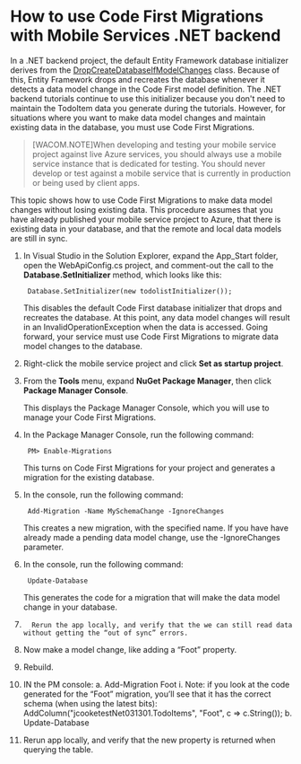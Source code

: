 <properties pageTitle="How to use Code First Migrations .NET backend (Mobile Services)" metaKeywords="" description="" metaCanonical="" services="" documentationCenter="" title="Considerations for supporting multiple clients from a single mobile service" authors="glenga" solutions="" writer="glenga" manager="dwrede" editor="" />

# How to use Code First Migrations with Mobile Services .NET backend

In a .NET backend project, the default Entity Framework database initializer derives from the [DropCreateDatabaseIfModelChanges] class. Because of this, Entity Framework drops and recreates the database whenever it detects a data model change in the Code First model definition. The .NET backend tutorials continue to use this initializer because you don't need to maintain the TodoItem data you generate during the tutorials. However, for situations where you want to make data model changes and maintain existing data in the database, you must use Code First Migrations.

>[WACOM.NOTE]When developing and testing your mobile service project against live Azure services, you should always use a mobile service instance that is dedicated for testing. You should never develop or test against a mobile service that is currently in production or being used by client apps.

This topic shows how to use Code First Migrations to make data model changes without losing existing data. This procedure assumes that you have already published your mobile service project to Azure, that there is existing data in your database, and that the remote and local data models are still in sync.

1. In Visual Studio in the Solution Explorer, expand the App_Start folder, open the WebApiConfig.cs project, and comment-out the call to the **Database.SetInitializer** method, which looks like this:

		Database.SetInitializer(new todolistInitializer());

	This disables the default Code First database initializer that drops and recreates the database. At this point, any data model changes will result in an InvalidOperationException when the data is accessed. Going forward, your service must use Code First Migrations to migrate data model changes to the database.

2. Right-click the mobile service project and click **Set as startup project**.
 
3. From the **Tools** menu, expand **NuGet Package Manager**, then click **Package Manager Console**.

	This displays the Package Manager Console, which you will use to manage your Code First Migrations.

4. In the Package Manager Console, run the following command:

		PM> Enable-Migrations

	This turns on Code First Migrations for your project and generates a migration for the existing database.

5. In the console, run the following command:

		Add-Migration -Name MySchemaChange -IgnoreChanges

	This creates a new migration, with the specified name. If you have have already made a pending data model change, use the -IgnoreChanges parameter. 

6. In the console, run the following command:

		Update-Database

	This generates the code for a migration that will make the data model change in your database. 

9.       Rerun the app locally, and verify that the we can still read data without getting the “out of sync” errors.
10.   Now make a model change, like adding a “Foot” property.
11.   Rebuild.
12.   IN the PM console:
a.       Add-Migration Foot
                                                               i.      Note: if you look at the code generated for the “Foot” migration, you’ll see that it has the correct schema (when using the latest bits):
AddColumn("jcooketestNet031301.TodoItems", "Foot", c => c.String());
b.      Update-Database
13.   Rerun app locally, and verify that the new property is returned when querying the table.


<!-- URLs -->

[DropCreateDatabaseIfModelChanges]: http://msdn.microsoft.com/query/dev12.query?appId=Dev12IDEF1&l=EN-US&k=k("System.Data.Entity.DropCreateDatabaseIfModelChanges`1");k(TargetFrameworkMoniker-.NETFramework,Version%3Dv4.5);k(DevLang-csharp)&rd=true
